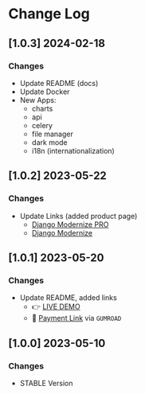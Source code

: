 # Change Log

## [1.0.3] 2024-02-18
### Changes

- Update README (docs)
- Update Docker
- New Apps:
  - charts
  - api
  - celery
  - file manager
  - dark mode 
  - i18n (internationalization) 

## [1.0.2] 2023-05-22
### Changes

- Update Links (added product page)
  - [Django Modernize PRO](https://appseed.us/product/modernize-dashboard-pro/django/)
  - [Django Modernize](https://appseed.us/product/modernize-dashboard/django/)
  
## [1.0.1] 2023-05-20
### Changes

- Update README, added links
  - 👉 [LIVE DEMO](https://django-modernize-pro.onrender.com)
  - 🛒 [Payment Link](https://appseed.gumroad.com/l/django-modernize-pro) via `GUMROAD`

## [1.0.0] 2023-05-10
### Changes

- STABLE Version
